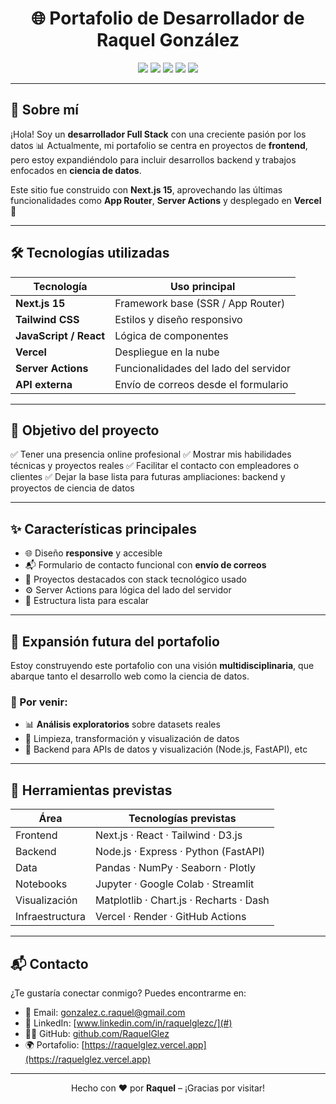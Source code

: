 <h1 align="center">🌐 Portafolio de Desarrollador de Raquel González</h1>

<p align="center">
  <img src="https://img.shields.io/badge/stack-Full%20Stack-blueviolet" />
  <img src="https://img.shields.io/badge/framework-Next.js-000?logo=nextdotjs" />
  <img src="https://img.shields.io/badge/deploy-Vercel-black?logo=vercel" />
  <img src="https://img.shields.io/badge/focus-Frontend%20%26%20Data-blue" />
  <img src="https://img.shields.io/badge/status-En%20desarrollo-orange" />
</p>

---

## 🧠 Sobre mí

¡Hola! Soy un **desarrollador Full Stack** con una creciente pasión por los datos 📊
Actualmente, mi portafolio se centra en proyectos de **frontend**, pero estoy expandiéndolo para incluir desarrollos backend y trabajos enfocados en **ciencia de datos**.

Este sitio fue construido con **Next.js 15**, aprovechando las últimas funcionalidades como **App Router**, **Server Actions** y desplegado en **Vercel** 🚀

---

## 🛠️ Tecnologías utilizadas

| Tecnología             | Uso principal                         |
| ---------------------- | ------------------------------------- |
| **Next.js 15**         | Framework base (SSR / App Router)     |
| **Tailwind CSS**       | Estilos y diseño responsivo           |
| **JavaScript / React** | Lógica de componentes                 |
| **Vercel**             | Despliegue en la nube                 |
| **Server Actions**     | Funcionalidades del lado del servidor |
| **API externa**        | Envío de correos desde el formulario  |

---

## 🎯 Objetivo del proyecto

✅ Tener una presencia online profesional
✅ Mostrar mis habilidades técnicas y proyectos reales
✅ Facilitar el contacto con empleadores o clientes
✅ Dejar la base lista para futuras ampliaciones: backend y proyectos de ciencia de datos

---

## ✨ Características principales

- 🌐 Diseño **responsive** y accesible
- 📬 Formulario de contacto funcional con **envío de correos**
- 🧩 Proyectos destacados con stack tecnológico usado
- ⚙️ Server Actions para lógica del lado del servidor
- 🧱 Estructura lista para escalar

---

## 🧭 Expansión futura del portafolio

Estoy construyendo este portafolio con una visión **multidisciplinaria**, que abarque tanto el desarrollo web como la ciencia de datos.

### 🔄 Por venir:

- 📊 **Análisis exploratorios** sobre datasets reales
- 🧼 Limpieza, transformación y visualización de datos
- 🔌 Backend para APIs de datos y visualización (Node.js, FastAPI), etc

---

## 🧰 Herramientas previstas

| Área            | Tecnologías previstas                   |
| --------------- | --------------------------------------- |
| Frontend        | Next.js · React · Tailwind · D3.js      |
| Backend         | Node.js · Express · Python (FastAPI)    |
| Data            | Pandas · NumPy · Seaborn · Plotly       |
| Notebooks       | Jupyter · Google Colab · Streamlit      |
| Visualización   | Matplotlib · Chart.js · Recharts · Dash |
| Infraestructura | Vercel · Render · GitHub Actions        |

---

## 📬 Contacto

¿Te gustaría conectar conmigo? Puedes encontrarme en:

- 📧 Email: [gonzalez.c.raquel@gmail.com](mailto:gonzalez.c.raquel@gmail.com)
- 💼 LinkedIn: [www.linkedin.com/in/raquelglezc/](#)
- 🧑‍💻 GitHub: [github.com/RaquelGlez](#)
- 🌍 Portafolio: [https://raquelglez.vercel.app](https://raquelglez.vercel.app)

---

<p align="center">
  Hecho con ❤️ por <strong>Raquel</strong> – ¡Gracias por visitar!
</p>
